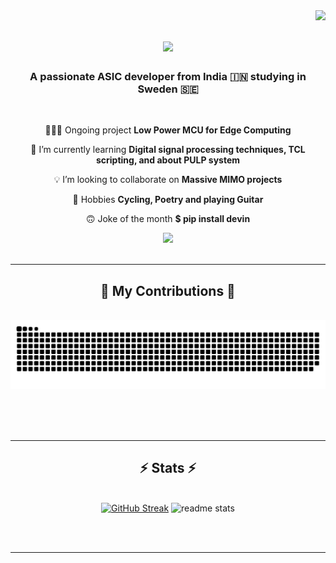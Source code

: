 <img align="right" src="https://visitor-badge.laobi.icu/badge?page_id=Aryan2910.Aryan2910" />                                            

<h1 align="center">
    <img src="https://readme-typing-svg.herokuapp.com/?font=Righteous&size=35&center=true&vCenter=true&width=500&height=70&duration=4000&lines=Hej+There!+👋;+I'm+Aryan+Singh!;" />
</h1>

<h3 align="center">A passionate ASIC developer from India 🇮🇳 studying in Sweden 🇸🇪</h3>

<br/>

<div align="center">
 
 👨🏻‍💻 Ongoing project **Low Power MCU for Edge Computing**
 
 🧠 I’m currently learning **Digital signal processing techniques, TCL scripting, and about PULP system**

 💡 I’m looking to collaborate on **Massive MIMO projects**

 🔋 Hobbies **Cycling, Poetry and playing Guitar**

 🙃 Joke of the month **$ pip install devin**

 </div>
 
<div align="center"> 
  <a href="mailto:aryansswede@gmail.com">
    <img src="https://img.shields.io/badge/Gmail-333333?style=for-the-badge&logo=gmail&logoColor=red" />
  </a>
</div>

<br/>
<hr/>

<div align="center">
  <h2>🐍 My Contributions 🐍</h2>
  <br>
  <picture>
  <source media="(prefers-color-scheme: dark)" srcset="github-snake-dark.svg" />
  <source media="(prefers-color-scheme: light)" srcset="github-snake.svg" />
  <img alt="github-snake" src="https://raw.githubusercontent.com/Aryan2910/Aryan2910/output/github-contribution-grid-snake.svg" />
</picture>
  
  <br/><br/><br/>
</div>

<hr/>

<h2 align="center">⚡ Stats ⚡</h2>
<br>
<div align=center>
  <a href="https://git.io/streak-stats"><img src="https://streak-stats.demolab.com?user=Aryan2910&theme=radical&card_width=200&border_radius=10"" alt="GitHub Streak" /></a>
  <img card_width=200 src="https://github-readme-stats.vercel.app/api?username=aryan2910&count_private=true&show_icons=true&theme=radical&rank_icon=github&border_radius=10" alt="readme stats" />


<br/><br/>

<hr/>




<br/>
